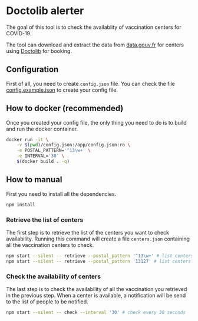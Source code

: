 # Doctolib alerter

The goal of this tool is to check the availablity of vaccination centers for COVID-19.

The tool can download and extract the data from [data.gouv.fr](https://www.data.gouv.fr/fr/datasets/lieux-de-vaccination-contre-la-covid-19/) for centers using [Doctolib](https://www.doctolib.fr/) for booking.

## Configuration

First of all, you need to create `config.json` file. You can check the file [config.example.json](./config.example.json) to create your config file.

## How to docker (recommended)

Once you created your config file, the only thing you need to do is to build and run the docker container.

```bash
docker run -it \
    -v $(pwd)/config.json:/app/config.json:ro \
    -e POSTAL_PATTERN='^13\w+' \
    -e INTERVAL='30' \
    $(docker build . -q)
```

## How to manual

First you need to install all the dependencies.

```bash
npm install
```

### Retrieve the list of centers

The first step is to retrieve the list of the centers you want to check availability. Running this command will create a file `centers.json` containing all the vaccination centers to check.

```bash
npm start --silent -- retrieve --postal_pattern '^13\w+' # list centers in Bouches-du-Rhône
npm start --silent -- retrieve --postal_pattern '13127' # list centers in Vitrolles
```

### Check the availability of centers

The last step is to check the availability of all the vaccination you retrieved in the previous step. When a center is available, a notification will be send to the list of people to be notified.

```bash
npm start --silent -- check --interval '30' # check every 30 seconds
```
